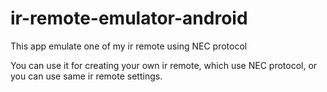 # ir-remote-emulator-android

This app emulate one of my ir remote using NEC protocol

You can use it for creating your own ir remote, which use NEC protocol, or you can use same ir remote settings.
